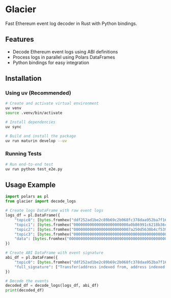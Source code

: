 # Glacier

Fast Ethereum event log decoder in Rust with Python bindings.

## Features
- Decode Ethereum event logs using ABI definitions
- Process logs in parallel using Polars DataFrames
- Python bindings for easy integration

## Installation

### Using uv (Recommended)
```bash
# Create and activate virtual environment
uv venv
source .venv/bin/activate

# Install dependencies
uv sync

# Build and install the package
uv run maturin develop --uv
```

### Running Tests
```bash
# Run end-to-end test
uv run python test_e2e.py
```

## Usage Example
```python
import polars as pl
from glacier import decode_logs

# Create logs DataFrame with raw event logs
logs_df = pl.DataFrame({
    "topic0": [bytes.fromhex("ddf252ad1be2c89b69c2b068fc378daa952ba7f163c4a11628f55a4df523b3ef")],
    "topic1": [bytes.fromhex("000000000000000000000000a0b86991c6218b36c1d19d4a2e9eb0ce3606eb48")],
    "topic2": [bytes.fromhex("0000000000000000000000007a250d5630b4cf539739df2c5dacb4c659f2488d")],
    "topic3": [bytes.fromhex("0000000000000000000000000000000000000000000000000000000000000000")],
    "data": [bytes.fromhex("0000000000000000000000000000000000000000000000000000000000000064")],
})

# Create ABI DataFrame with event signature
abi_df = pl.DataFrame({
    "topic0": [bytes.fromhex("ddf252ad1be2c89b69c2b068fc378daa952ba7f163c4a11628f55a4df523b3ef")],
    "full_signature": ["Transfer(address indexed from, address indexed to, uint256 value)"],
})

# Decode the events
decoded_df = decode_logs(logs_df, abi_df)
print(decoded_df)
```

